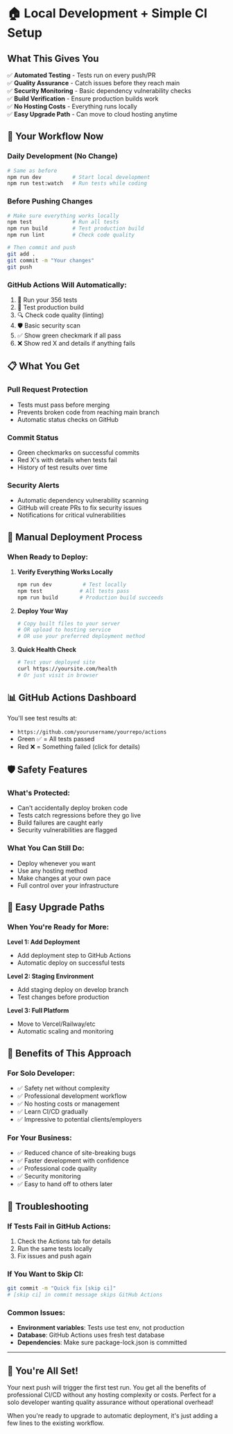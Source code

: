 # 🏠 Local Development + Simple CI Setup

## What This Gives You

✅ **Automated Testing** - Tests run on every push/PR  
✅ **Quality Assurance** - Catch issues before they reach main  
✅ **Security Monitoring** - Basic dependency vulnerability checks  
✅ **Build Verification** - Ensure production builds work  
✅ **No Hosting Costs** - Everything runs locally  
✅ **Easy Upgrade Path** - Can move to cloud hosting anytime  

## 🚀 Your Workflow Now

### **Daily Development (No Change)**
```bash
# Same as before
npm run dev          # Start local development
npm run test:watch   # Run tests while coding
```

### **Before Pushing Changes**
```bash
# Make sure everything works locally
npm test             # Run all tests
npm run build        # Test production build
npm run lint         # Check code quality

# Then commit and push
git add .
git commit -m "Your changes"
git push
```

### **GitHub Actions Will Automatically:**
1. 🧪 Run your 356 tests
2. 🔨 Test production build
3. 🔍 Check code quality (linting)
4. 🛡️ Basic security scan
5. ✅ Show green checkmark if all pass
6. ❌ Show red X and details if anything fails

## 📋 What You Get

### **Pull Request Protection**
- Tests must pass before merging
- Prevents broken code from reaching main branch
- Automatic status checks on GitHub

### **Commit Status**
- Green checkmarks on successful commits
- Red X's with details when tests fail
- History of test results over time

### **Security Alerts**
- Automatic dependency vulnerability scanning
- GitHub will create PRs to fix security issues
- Notifications for critical vulnerabilities

## 🔧 Manual Deployment Process

### **When Ready to Deploy:**

1. **Verify Everything Works Locally**
   ```bash
   npm run dev          # Test locally
   npm test            # All tests pass
   npm run build       # Production build succeeds
   ```

2. **Deploy Your Way**
   ```bash
   # Copy built files to your server
   # OR upload to hosting service  
   # OR use your preferred deployment method
   ```

3. **Quick Health Check**
   ```bash
   # Test your deployed site
   curl https://yoursite.com/health
   # Or just visit in browser
   ```

## 📊 GitHub Actions Dashboard

You'll see test results at:
- `https://github.com/yourusername/yourrepo/actions`
- Green ✅ = All tests passed
- Red ❌ = Something failed (click for details)

## 🛡️ Safety Features

### **What's Protected:**
- Can't accidentally deploy broken code
- Tests catch regressions before they go live
- Build failures are caught early
- Security vulnerabilities are flagged

### **What You Can Still Do:**
- Deploy whenever you want
- Use any hosting method
- Make changes at your own pace
- Full control over your infrastructure

## 🔄 Easy Upgrade Paths

### **When You're Ready for More:**

**Level 1: Add Deployment**
- Add deployment step to GitHub Actions
- Automatic deploy on successful tests

**Level 2: Staging Environment**  
- Add staging deploy on develop branch
- Test changes before production

**Level 3: Full Platform**
- Move to Vercel/Railway/etc
- Automatic scaling and monitoring

## 🎯 Benefits of This Approach

### **For Solo Developer:**
- ✅ Safety net without complexity
- ✅ Professional development workflow
- ✅ No hosting costs or management
- ✅ Learn CI/CD gradually
- ✅ Impressive to potential clients/employers

### **For Your Business:**
- ✅ Reduced chance of site-breaking bugs
- ✅ Faster development with confidence
- ✅ Professional code quality
- ✅ Security monitoring
- ✅ Easy to hand off to others later

## 🚨 Troubleshooting

### **If Tests Fail in GitHub Actions:**
1. Check the Actions tab for details
2. Run the same tests locally
3. Fix issues and push again

### **If You Want to Skip CI:**
```bash
git commit -m "Quick fix [skip ci]"
# [skip ci] in commit message skips GitHub Actions
```

### **Common Issues:**
- **Environment variables**: Tests use test env, not production
- **Database**: GitHub Actions uses fresh test database
- **Dependencies**: Make sure package-lock.json is committed

---

## 🎉 You're All Set!

Your next push will trigger the first test run. You get all the benefits of professional CI/CD without any hosting complexity or costs. Perfect for a solo developer wanting quality assurance without operational overhead!

When you're ready to upgrade to automatic deployment, it's just adding a few lines to the existing workflow.
